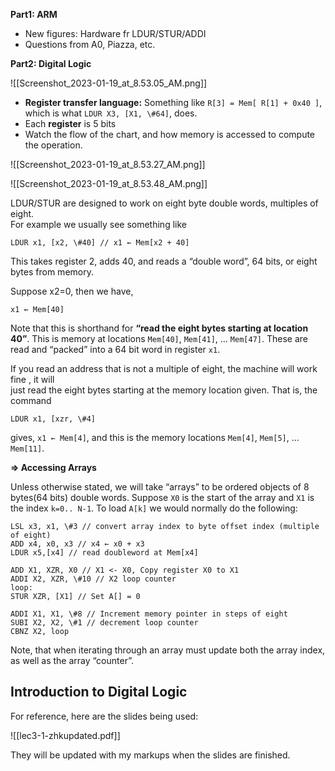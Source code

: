 **Part1: ARM**

- New figures: Hardware fr LDUR/STUR/ADDI
- Questions from A0, Piazza, etc.

  

**Part2: Digital Logic**

![[Screenshot_2023-01-19_at_8.53.05_AM.png]]

  

- **Register transfer language:** Something like `R[3] = Mem[ R[1] + 0x40 ]`, which is what `LDUR X3, [X1, \#64]`, does.
- Each **register** is 5 bits
- Watch the flow of the chart, and how memory is accessed to compute the operation.

![[Screenshot_2023-01-19_at_8.53.27_AM.png]]

![[Screenshot_2023-01-19_at_8.53.48_AM.png]]

LDUR/STUR are designed to work on eight byte double words, multiples of eight.  
For example we usually see something like  

```Assembly
LDUR x1, [x2, \#40] // x1 ← Mem[x2 + 40]
```

This takes register 2, adds 40, and reads a “double word”, 64 bits, or eight bytes from memory.

Suppose x2=0, then we have,

```Assembly
x1 ← Mem[40]
```

Note that this is shorthand for **“read the eight bytes starting at location 40”**. This is memory at locations `Mem[40]`, `Mem[41]`, ... `Mem[47]`. These are read and “packed” into a 64 bit word in register `x1`.

If you read an address that is not a multiple of eight, the machine will work fine , it will  
just read the eight bytes starting at the memory location given. That is, the command  

```Assembly
LDUR x1, [xzr, \#4]
```

gives, `x1 ← Mem[4]`, and this is the memory locations `Mem[4]`, `Mem[5]`, ... `Mem[11]`.

**⇒ Accessing Arrays**

Unless otherwise stated, we will take “arrays” to be ordered objects of 8 bytes(64 bits) double words. Suppose `X0` is the start of the array and `X1` is the index `k=0.. N-1`. To load `A[k]` we would normally do the following:

```Assembly
LSL x3, x1, \#3 // convert array index to byte offset index (multiple of eight)
ADD x4, x0, x3 // x4 ← x0 + x3
LDUR x5,[x4] // read doubleword at Mem[x4]
```

```Assembly
ADD X1, XZR, X0 // X1 <- X0, Copy register X0 to X1
ADDI X2, XZR, \#10 // X2 loop counter
loop:
STUR XZR, [X1] // Set A[] = 0

ADDI X1, X1, \#8 // Increment memory pointer in steps of eight
SUBI X2, X2, \#1 // decrement loop counter
CBNZ X2, loop
```

Note, that when iterating through an array must update both the array index, as well as the array “counter”.

## Introduction to Digital Logic

For reference, here are the slides being used:

![[lec3-1-zhkupdated.pdf]]

They will be updated with my markups when the slides are finished.